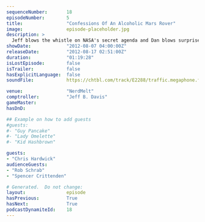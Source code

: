 ```yaml
---
sequenceNumber:       18
episodeNumber:        5
title:                "Confessions Of An Alcoholic Mars Rover"
image:                episode-placeholder.jpg
description: >
  Jeff blows the whistle on NASA's secret agenda and Dan blows surprise guest Chris Hardwick!
showDate:             "2012-08-07 04:00:00Z"
releaseDate:          "2012-08-17 02:51:00Z"
duration:             "01:19:28"
isLostEpisode:        false
isTrailer:            false
hasExplicitLanguage:  false
soundFile:            https://chtbl.com/track/E2288/traffic.megaphone.fm/STA8937834520.mp3?updated=1555698703

venue:                "NerdMelt"
comptroller:          "Jeff B. Davis"
gameMaster:           
hasDnD:               

## Example on how to add guests
#guests:
#- "Guy Pancake"
#- "Lady Omelette"
#- "Kid Hashbrown"

guests:
- "Chris Hardwick"
audienceGuests:
- "Rob Schrab"
- "Spencer Crittenden"

# Generated.  Do not change:
layout:               episode
hasPrevious:          True
hasNext:              True
podcastDynamiteId:    18
---
```

